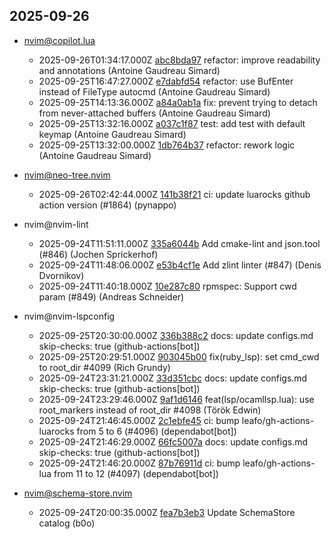 ## 2025-09-26

* nvim@copilot.lua
  - 2025-09-26T01:34:17.000Z [abc8bda97](https://github.com/zbirenbaum/copilot.lua/commit/abc8bda97271624051f814ec8a06088e658359ed) refactor: improve readability and annotations (Antoine Gaudreau Simard)
  - 2025-09-25T16:47:27.000Z [e7dabfd54](https://github.com/zbirenbaum/copilot.lua/commit/e7dabfd5470cf5828d0d7dbc20687ef1c5652614) refactor: use BufEnter instead of FileType autocmd (Antoine Gaudreau Simard)
  - 2025-09-25T14:13:36.000Z [a84a0ab1a](https://github.com/zbirenbaum/copilot.lua/commit/a84a0ab1a282f40fc0669be01beb220274204164) fix: prevent trying to detach from never-attached buffers (Antoine Gaudreau Simard)
  - 2025-09-25T13:32:16.000Z [a037c1f87](https://github.com/zbirenbaum/copilot.lua/commit/a037c1f872732fd9520c55e2797a1a3d43c6ae7c) test: add test with default keymap (Antoine Gaudreau Simard)
  - 2025-09-25T13:32:00.000Z [1db764b37](https://github.com/zbirenbaum/copilot.lua/commit/1db764b376dce41f744cde95617f4e3efaa937cc) refactor: rework logic (Antoine Gaudreau Simard)

* nvim@neo-tree.nvim
  - 2025-09-26T02:42:44.000Z [141b38f21](https://github.com/nvim-neo-tree/neo-tree.nvim/commit/141b38f21da9f1ea7388f708bd0633435e1b01f8) ci: update luarocks github action version (#1864) (pynappo)

* nvim@nvim-lint
  - 2025-09-24T11:51:11.000Z [335a6044b](https://github.com/mfussenegger/nvim-lint/commit/335a6044be16d7701001059cba9baa36fbeef422) Add cmake-lint and json.tool (#846) (Jochen Sprickerhof)
  - 2025-09-24T11:48:06.000Z [e53b4cf1e](https://github.com/mfussenegger/nvim-lint/commit/e53b4cf1ee9b61c2e5a88fe7717d97e9f2025b54) Add zlint linter (#847) (Denis Dvornikov)
  - 2025-09-24T11:40:18.000Z [10e287c80](https://github.com/mfussenegger/nvim-lint/commit/10e287c8035598610dd7e932a1ed472c8ae33950) rpmspec: Support cwd param (#849) (Andreas Schneider)

* nvim@nvim-lspconfig
  - 2025-09-25T20:30:00.000Z [336b388c2](https://github.com/neovim/nvim-lspconfig/commit/336b388c272555d2ae94627a50df4c2f89a5e257) docs: update configs.md skip-checks: true (github-actions[bot])
  - 2025-09-25T20:29:51.000Z [903045b00](https://github.com/neovim/nvim-lspconfig/commit/903045b001a013a1b321b1121db711820f94e588) fix(ruby_lsp): set cmd_cwd to root_dir #4099 (Rich Grundy)
  - 2025-09-24T23:31:21.000Z [33d351cbc](https://github.com/neovim/nvim-lspconfig/commit/33d351cbcc2b12b8e12078515829d042863743a9) docs: update configs.md skip-checks: true (github-actions[bot])
  - 2025-09-24T23:29:46.000Z [9af1d6146](https://github.com/neovim/nvim-lspconfig/commit/9af1d6146f8614157b25d96fc2f548cf7a6d8a38) feat(lsp/ocamllsp.lua): use root_markers instead of root_dir #4098 (Török Edwin)
  - 2025-09-24T21:46:45.000Z [2c1ebfe45](https://github.com/neovim/nvim-lspconfig/commit/2c1ebfe45ba6cc1ab9b58595304ba81a01b61f1e) ci: bump leafo/gh-actions-luarocks from 5 to 6 (#4096) (dependabot[bot])
  - 2025-09-24T21:46:29.000Z [66fc5007a](https://github.com/neovim/nvim-lspconfig/commit/66fc5007a63305bad866023acef897134737513a) docs: update configs.md skip-checks: true (github-actions[bot])
  - 2025-09-24T21:46:20.000Z [87b76911d](https://github.com/neovim/nvim-lspconfig/commit/87b76911d10be44249d4adf4811043026d82774f) ci: bump leafo/gh-actions-lua from 11 to 12 (#4097) (dependabot[bot])

* nvim@schema-store.nvim
  - 2025-09-24T20:00:35.000Z [fea7b3eb3](https://github.com/b0o/SchemaStore.nvim/commit/fea7b3eb30d6e7261529ae7e8e94bf717f9c428f) Update SchemaStore catalog (b0o)